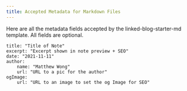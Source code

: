 ```yaml
---
title: Accepted Metadata for Markdown Files
---
```


Here are all the metadata fields accepted by the linked-blog-starter-md template. All fields are optional.

```
title: "Title of Note"
excerpt: "Excerpt shown in note preview + SEO"
date: "2021-11-11"
author:
	name: "Matthew Wong"
	url: "URL to a pic for the author"
ogImage:
	url: "URL to an image to set the og Image for SEO"
```
